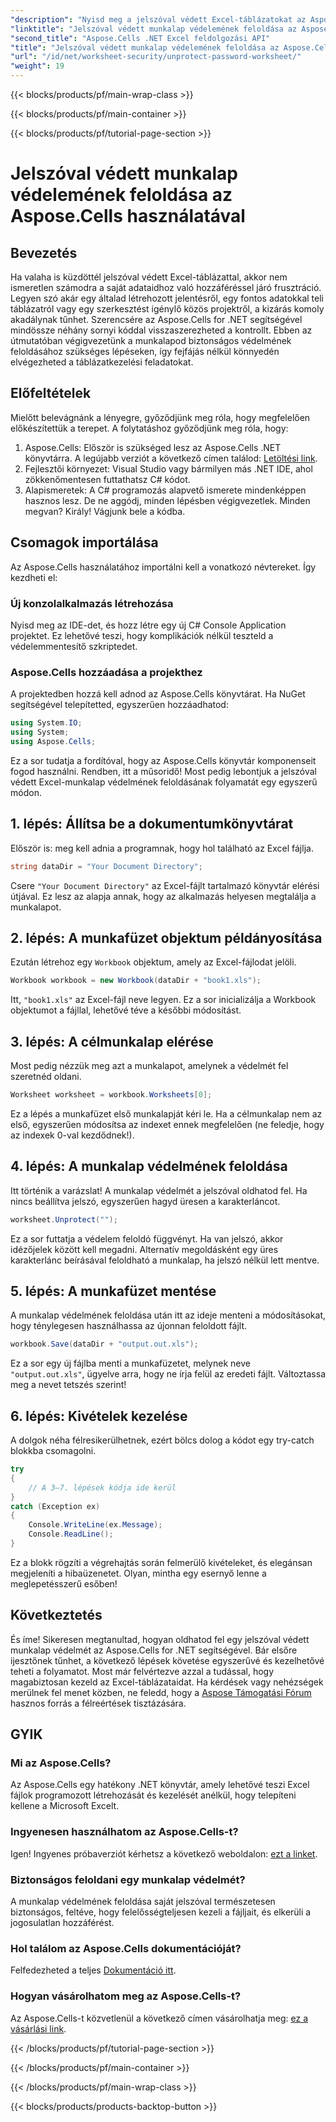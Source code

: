 ```yaml
---
"description": "Nyisd meg a jelszóval védett Excel-táblázatokat az Aspose.Cells útmutatónkkal! Egyszerű lépések a hozzáférés visszaszerzéséhez C# használatával."
"linktitle": "Jelszóval védett munkalap védelemének feloldása az Aspose.Cells használatával"
"second_title": "Aspose.Cells .NET Excel feldolgozási API"
"title": "Jelszóval védett munkalap védelemének feloldása az Aspose.Cells használatával"
"url": "/id/net/worksheet-security/unprotect-password-worksheet/"
"weight": 19
---
```


{{< blocks/products/pf/main-wrap-class >}}

{{< blocks/products/pf/main-container >}}

{{< blocks/products/pf/tutorial-page-section >}}

# Jelszóval védett munkalap védelemének feloldása az Aspose.Cells használatával

## Bevezetés
Ha valaha is küzdöttél jelszóval védett Excel-táblázattal, akkor nem ismeretlen számodra a saját adataidhoz való hozzáféréssel járó frusztráció. Legyen szó akár egy általad létrehozott jelentésről, egy fontos adatokkal teli táblázatról vagy egy szerkesztést igénylő közös projektről, a kizárás komoly akadálynak tűnhet. Szerencsére az Aspose.Cells for .NET segítségével mindössze néhány sornyi kóddal visszaszerezheted a kontrollt. Ebben az útmutatóban végigvezetünk a munkalapod biztonságos védelmének feloldásához szükséges lépéseken, így fejfájás nélkül könnyedén elvégezheted a táblázatkezelési feladatokat.
## Előfeltételek
Mielőtt belevágnánk a lényegre, győződjünk meg róla, hogy megfelelően előkészítettük a terepet. A folytatáshoz győződjünk meg róla, hogy:
1. Aspose.Cells: Először is szükséged lesz az Aspose.Cells .NET könyvtárra. A legújabb verziót a következő címen találod: [Letöltési link](https://releases.aspose.com/cells/net/).
2. Fejlesztői környezet: Visual Studio vagy bármilyen más .NET IDE, ahol zökkenőmentesen futtathatsz C# kódot.
3. Alapismeretek: A C# programozás alapvető ismerete mindenképpen hasznos lesz. De ne aggódj, minden lépésben végigvezetlek.
Minden megvan? Király! Vágjunk bele a kódba.
## Csomagok importálása
Az Aspose.Cells használatához importálni kell a vonatkozó névtereket. Így kezdheti el:
### Új konzolalkalmazás létrehozása
Nyisd meg az IDE-det, és hozz létre egy új C# Console Application projektet. Ez lehetővé teszi, hogy komplikációk nélkül teszteld a védelemmentesítő szkriptedet.
### Aspose.Cells hozzáadása a projekthez
A projektedben hozzá kell adnod az Aspose.Cells könyvtárat. Ha NuGet segítségével telepítetted, egyszerűen hozzáadhatod:
```csharp
using System.IO;
using System;
using Aspose.Cells;
```
Ez a sor tudatja a fordítóval, hogy az Aspose.Cells könyvtár komponenseit fogod használni.
Rendben, itt a műsoridő! Most pedig lebontjuk a jelszóval védett Excel-munkalap védelmének feloldásának folyamatát egy egyszerű módon.
## 1. lépés: Állítsa be a dokumentumkönyvtárat
Először is: meg kell adnia a programnak, hogy hol található az Excel fájlja.
```csharp
string dataDir = "Your Document Directory";
```
Csere `"Your Document Directory"` az Excel-fájlt tartalmazó könyvtár elérési útjával. Ez lesz az alapja annak, hogy az alkalmazás helyesen megtalálja a munkalapot.
## 2. lépés: A munkafüzet objektum példányosítása
Ezután létrehoz egy `Workbook` objektum, amely az Excel-fájlodat jelöli.
```csharp
Workbook workbook = new Workbook(dataDir + "book1.xls");
```
Itt, `"book1.xls"` az Excel-fájl neve legyen. Ez a sor inicializálja a Workbook objektumot a fájllal, lehetővé téve a későbbi módosítást.
## 3. lépés: A célmunkalap elérése
Most pedig nézzük meg azt a munkalapot, amelynek a védelmét fel szeretnéd oldani.
```csharp
Worksheet worksheet = workbook.Worksheets[0];
```
Ez a lépés a munkafüzet első munkalapját kéri le. Ha a célmunkalap nem az első, egyszerűen módosítsa az indexet ennek megfelelően (ne feledje, hogy az indexek 0-val kezdődnek!).
## 4. lépés: A munkalap védelmének feloldása
Itt történik a varázslat! A munkalap védelmét a jelszóval oldhatod fel. Ha nincs beállítva jelszó, egyszerűen hagyd üresen a karakterláncot.
```csharp
worksheet.Unprotect("");
```
Ez a sor futtatja a védelem feloldó függvényt. Ha van jelszó, akkor idézőjelek között kell megadni. Alternatív megoldásként egy üres karakterlánc beírásával feloldható a munkalap, ha jelszó nélkül lett mentve.
## 5. lépés: A munkafüzet mentése
A munkalap védelmének feloldása után itt az ideje menteni a módosításokat, hogy ténylegesen használhassa az újonnan feloldott fájlt.
```csharp
workbook.Save(dataDir + "output.out.xls");
```
Ez a sor egy új fájlba menti a munkafüzetet, melynek neve `"output.out.xls"`, ügyelve arra, hogy ne írja felül az eredeti fájlt. Változtassa meg a nevet tetszés szerint!
## 6. lépés: Kivételek kezelése
A dolgok néha félresikerülhetnek, ezért bölcs dolog a kódot egy try-catch blokkba csomagolni.
```csharp
try
{
    // A 3–7. lépések kódja ide kerül
}
catch (Exception ex)
{
    Console.WriteLine(ex.Message);
    Console.ReadLine();
}
```
Ez a blokk rögzíti a végrehajtás során felmerülő kivételeket, és elegánsan megjeleníti a hibaüzenetet. Olyan, mintha egy esernyő lenne a meglepetésszerű esőben!
## Következtetés
És íme! Sikeresen megtanultad, hogyan oldhatod fel egy jelszóval védett munkalap védelmét az Aspose.Cells for .NET segítségével. Bár elsőre ijesztőnek tűnhet, a következő lépések követése egyszerűvé és kezelhetővé teheti a folyamatot. Most már felvértezve azzal a tudással, hogy magabiztosan kezeld az Excel-táblázataidat. Ha kérdések vagy nehézségek merülnek fel menet közben, ne feledd, hogy a [Aspose Támogatási Fórum](https://forum.aspose.com/c/cells/9) hasznos forrás a félreértések tisztázására.
## GYIK
### Mi az Aspose.Cells?
Az Aspose.Cells egy hatékony .NET könyvtár, amely lehetővé teszi Excel fájlok programozott létrehozását és kezelését anélkül, hogy telepíteni kellene a Microsoft Excelt.
### Ingyenesen használhatom az Aspose.Cells-t?
Igen! Ingyenes próbaverziót kérhetsz a következő weboldalon: [ezt a linket](https://releases.aspose.com/).
### Biztonságos feloldani egy munkalap védelmét?
A munkalap védelmének feloldása saját jelszóval természetesen biztonságos, feltéve, hogy felelősségteljesen kezeli a fájljait, és elkerüli a jogosulatlan hozzáférést.
### Hol találom az Aspose.Cells dokumentációját?
Felfedezheted a teljes [Dokumentáció itt](https://reference.aspose.com/cells/net/).
### Hogyan vásárolhatom meg az Aspose.Cells-t?
Az Aspose.Cells-t közvetlenül a következő címen vásárolhatja meg: [ez a vásárlási link](https://purchase.aspose.com/buy).

{{< /blocks/products/pf/tutorial-page-section >}}

{{< /blocks/products/pf/main-container >}}

{{< /blocks/products/pf/main-wrap-class >}}

{{< blocks/products/products-backtop-button >}}